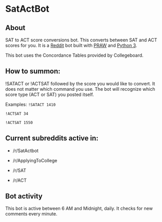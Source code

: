 # SatActBot

## About
SAT to ACT score conversions bot. This converts between SAT and ACT scores for you. It is a [Reddit](https://www.reddit.com/) bot built with [PRAW](http://praw.readthedocs.io/en/latest/) and [Python 3](https://docs.python.org/3/). 

This bot uses the Concordance Tables provided by Collegeboard.

## How to summon:
!SATACT or !ACTSAT followed by the score you would like to convert. It does not matter which command you use. The bot will recognize which score type (ACT or SAT) you posted itself.

Examples:
`!SATACT 1410`

`!ACTSAT 34`

`!ACTSAT 1550`

## Current subreddits active in:
* /r/SatActbot

* /r/ApplyingToCollege

* /r/SAT

* /r/ACT

## Bot activity
This bot is active between 6 AM and Midnight, daily. It checks for new comments every minute.
